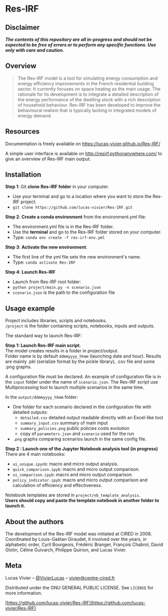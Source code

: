 # Res-IRF
## Disclaimer

**_The contents of this repository are all in-progress and should not be expected to be free of errors or to perform any
specific functions. Use only with care and caution._**

## Overview

> The Res-IRF model is a tool for simulating energy consumption and energy efficiency improvements in the French residential building sector. It currently focuses on space heating as the main usage. The rationale for its development is to integrate a detailed description of the energy performance of the dwelling stock with a rich description of household behaviour. Res-IRF has been developed to improve the behavioural realism that is typically lacking in integrated models of energy demand.

## Resources

Documentation is freely available on https://lucas-vivier.github.io/Res-IRF/

A simple user interface is available on http://resirf.pythonanywhere.com/ to give an overview of Res-IRF main output.


## Installation
**Step 1**: Git **clone Res-IRF folder** in your computer.
   - Use your terminal and go to a location where you want to store the Res-IRF project.
   - `git clone https://github.com/lucas-vivier/Res-IRF.git`

**Step 2**: **Create a conda environment** from the environment.yml file:
   - The environment.yml file is in the Res-IRF folder.
   - Use the **terminal** and go to the Res-IRF folder stored on your computer.
   - Type: `conda env create -f res-irf-env.yml`

**Step 3**: **Activate the new environment**.
   - The first line of the yml file sets the new environment's name.
   - Type: `conda activate Res-IRF`

**Step 4**: **Launch Res-IRF**
   - Launch from Res-IRF root folder:
   - `python project/main.py -n scenario.json`
   - `scenario.json` is the path to the configuration file
   
## Usage example
Project includes libraries, scripts and notebooks.  
`/project` is the folder containing scripts, notebooks, inputs and outputs.  

The standard way to launch Res-IRF:  

**Step 1: Launch Res-IRF main script.**  
The model creates results in a folder in project/output.  
Folder name is by default `ddmmyyyy_hhmm` (launching date and hour).
Results are mainly .pkl (serialize format by the pickle library), .csv file and some .png graphs.

A configuration file must be declared.
An example of configuration file is in the `input` folder under the name of `scenario.json`.
The Res-IRF script use Multiprocessing tool to launch multiple scenarios in the same time. 

In the `output/ddmmyyyy_hhmm` folder:
- One folder for each scenario declared in the configuration file with detailed outputs:
    - `detailed.csv` detailed output readable directly with an Excel-like tool
    - `summary_input.csv` summary of main input
    - `summary_policies.png` public policies costs evolution
    - copy of `parameters.json` and `scenario` used for the run
- `.png` graphs comparing scenarios launch in the same config file.



**Step 2 : Launch one of the Jupyter Notebook analysis tool (in progress)**  
There are 4 main notebooks:
- `ui_unique.ipynb`: macro and micro output analysis.
- `quick_comparison.ipyb`: macro and micro output comparison.
- `ui_comparison.ipyb`: macro and micro output comparison.
- `policy_indicator.ipyb`: macro and micro output comparison and calculation of efficiency and effectiveness. 

Notebook templates are stored in `project/nb_template_analysis`.  
**Users should copy and paste the template notebook in another folder to launch it.**

## About the authors

The development of the Res-IRF model was initiated at CIRED in 2008. Coordinated by Louis-Gaëtan Giraudet, it involved
over the years, in alphabetic order, Cyril Bourgeois, Frédéric Branger, François Chabrol, David Glotin, Céline Guivarch,
Philippe Quirion, and Lucas Vivier.

## Meta

Lucas Vivier – [@VivierLucas](https://twitter.com/VivierLucas) – vivier@centre-cired.fr

Distributed under the GNU GENERAL PUBLIC LICENSE. See ``LICENSE`` for more information.

[https://github.com/lucas-vivier/Res-IRF](https://github.com/lucas-vivier/Res-IRF)